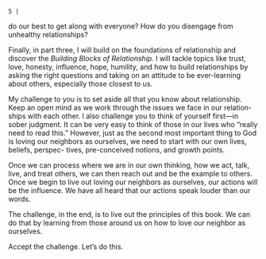 ```
5 |
```
do our best to get along with everyone? How do you disengage from unhealthy
relationships?

Finally, in part three, I will build on the foundations of relationship and
discover the _Building Blocks of Relationship._ I will tackle topics like trust, love,
honesty, influence, hope, humility, and how to build relationships by asking
the right questions and taking on an attitude to be ever-learning about others,
especially those closest to us.

My challenge to you is to set aside all that you know about relationship.
Keep an open mind as we work through the issues we face in our relation-
ships with each other. I also challenge you to think of yourself first—in sober
judgment. It can be very easy to think of those in our lives who “really need to
read this.” However, just as the second most important thing to God is loving
our neighbors as ourselves, we need to start with our own lives, beliefs, perspec-
tives, pre-conceived notions, and growth points.

Once we can process where we are in our own thinking, how we act, talk, live,
and treat others, we can then reach out and be the example to others. Once we begin
to live out loving our neighbors as ourselves, our actions will be the influence. We
have all heard that our actions speak louder than our words.

The challenge, in the end, is to live out the principles of this book. We can do
that by learning from those around us on how to love our neighbor as ourselves.

Accept the challenge. Let’s do this.